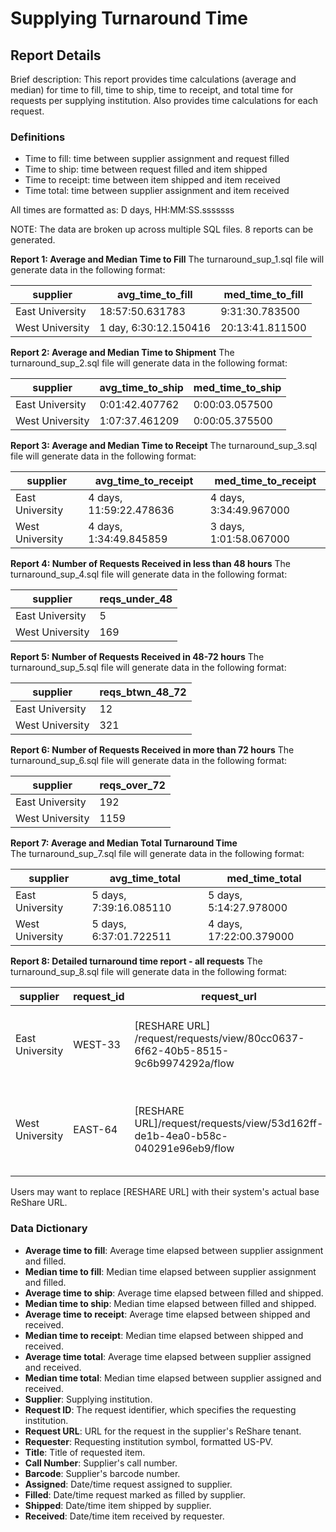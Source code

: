 # Supplying Turnaround Time

## Report Details

Brief description: This report provides time calculations (average and median) for time to fill, time to ship, time to receipt, and total time for requests per supplying institution.  Also provides time calculations for each request.

### Definitions

- Time to fill: time between supplier assignment and request filled 
- Time to ship: time between request filled and item shipped
- Time to receipt: time between item shipped and item received
- Time total: time between supplier assignment and item received 

All times are formatted as: D days, HH:MM:SS.sssssss

NOTE: The data are broken up across multiple SQL files.  8 reports can be generated.

**Report 1: Average and Median Time to Fill**
The turnaround_sup_1.sql file will generate data in the following format:

|supplier|avg\_time\_to\_fill|med\_time\_to\_fill|
|------------|------------|------------|
| East University | 18:57:50.631783 | 9:31:30.783500 |
| West University | 1 day, 6:30:12.150416 | 20:13:41.811500 |

**Report 2: Average and Median Time to Shipment**
The turnaround_sup_2.sql file will generate data in the following format:

|supplier|avg\_time\_to\_ship|med\_time\_to\_ship|
|------------|------------|------------|
| East University | 0:01:42.407762 | 0:00:03.057500 |
| West University | 1:07:37.461209 | 0:00:05.375500 |

**Report 3: Average and Median Time to Receipt**
The turnaround_sup_3.sql file will generate data in the following format:

|supplier|avg\_time\_to\_receipt|med\_time\_to\_receipt|
|------------|------------|------------|
| East University | 4 days, 11:59:22.478636 | 4 days, 3:34:49.967000 |
| West University | 4 days, 1:34:49.845859 | 3 days, 1:01:58.067000 |

**Report 4: Number of Requests Received in less than 48 hours**
The turnaround_sup_4.sql file will generate data in the following format:

|supplier|reqs\_under\_48|
|------------|------------|
| East University | 5 |
| West University | 169 |

**Report 5: Number of Requests Received in 48-72 hours**
The turnaround_sup_5.sql file will generate data in the following format:

|supplier|reqs\_btwn\_48\_72|
|------------|------------|
| East University | 12 |
| West University | 321 |

**Report 6: Number of Requests Received in more than 72 hours**
The turnaround_sup_6.sql file will generate data in the following format:

|supplier|reqs\_over\_72|
|------------|------------|
| East University | 192 |
| West University | 1159 |

**Report 7: Average and Median Total Turnaround Time**  
The turnaround_sup_7.sql file will generate data in the following format:

|supplier|avg\_time\_total|med\_time\_total|
|------------|------------|------------|
| East University | 5 days, 7:39:16.085110 | 5 days, 5:14:27.978000 |
| West University | 5 days, 6:37:01.722511 | 4 days, 17:22:00.379000 |

**Report 8: Detailed turnaround time report - all requests**
The turnaround_sup_8.sql file will generate data in the following format:

|supplier|request\_id|request\_url|requester|title|call\_number|barcode|assigned|filled|shipped|received|time\_to\_fill|time\_to\_ship|time\_to\_receipt|total\_time|
|--------|------------|------------|------------|-----------------|------------|------------|------------|------------|------------|------------|------------|------------|------------|------------|
| East University | WEST-33 |[RESHARE URL] /request/requests/view/80cc0637-6f62-40b5-8515-9c6b9974292a/flow | US-WESTU | Lot's wife : salt and the human condition | 612.015 T524 L | 33768005462919 | 2021-08-19 15:57:40.687000 |	2021-08-19 18:14:56.753000 | 2021-08-19 18:15:42.443000 | 2021-08-24 12:24:33.074000 | 	2:17:16.066000 | 2:18:01.756000	| 4 days, 20:26:52.387000 | 4 days, 20:26:52.387000 |
| West University | EAST-64 | [RESHARE URL]/request/requests/view/53d162ff-de1b-4ea0-b58c-040291e96eb9/flow | US-EASTU | Who speaks for Wales? : nation, culture, identity | 	DA722.W55 2003 | 39030031240262	| 2021-08-19 16:06:46.040000 | 2021-08-19 19:18:04.174000 |	2021-08-19 19:18:08.717000 | 2021-08-26 16:41:43.179000	| 3:11:18.134000 | 3:11:22.677000	 | 7 days, 0:34:57.139000 | 7 days, 0:34:57.139000 |

Users may want to replace [RESHARE URL] with their system's actual base ReShare URL.

### Data Dictionary ###
- **Average time to fill**: Average time elapsed between supplier assignment and filled.
- **Median time to fill**: Median time elapsed between supplier assignment and filled.
- **Average time to ship**: Average time elapsed between filled and shipped.
- **Median time to ship**: Median time elapsed between filled and shipped.
- **Average time to receipt**: Average time elapsed between shipped and received.
- **Median time to receipt**: Median time elapsed between shipped and received.
- **Average time total**: Average time elapsed between supplier assigned and received.
- **Median time total**: Median time elapsed between supplier assigned and received.
- **Supplier**: Supplying institution.
- **Request ID**: The request identifier, which specifies the requesting institution. 
- **Request URL**: URL for the request in the supplier's ReShare tenant.  
- **Requester**: Requesting institution symbol, formatted US-PV.
- **Title**: Title of requested item.
- **Call Number**: Supplier's call number.
- **Barcode**: Supplier's barcode number.
- **Assigned**: Date/time request assigned to supplier.
- **Filled**: Date/time request marked as filled by supplier.
- **Shipped**: Date/time item shipped by supplier.
- **Received**: Date/time item received by requester.
